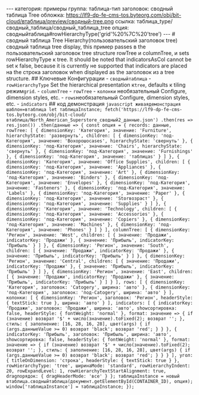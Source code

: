 --- категория: примеры группа: таблица-тип заголовок: сводный таблица Tree обложка: https://lf9-dp-fe-cms-tos.byteorg.com/obj/bit-cloud/втаблица/preview/сводный-tree.png ссылка: таблица_type/сводный_таблица/сводный_таблица_tree опция: сводныйтаблица#rowHierarchyType('grid'%20%7C%20'tree') --- # сводный таблица Tree Hierarchy(пользовательский заголовок tree) сводный таблица tree display, this пример passes в the пользовательский заголовок tree structure rowTree и columnTree, и sets rowHierarchyType к tree. It should be noted that indicatorsAsCol cannot be set к false, because it is currently не supported that indicators are placed на the строка заголовок when displayed as the заголовок из a tree structure. ## Ключевые Конфигурации - `сводныйтаблица` - `rowHierarchyType` Set the hierarchical presentation к`tree`, defaults к tiling режим`grid`. - `columnTree` - `rowTree` - `колонки` необязательный Configure, dimension styles, etc. - `rows`необязательный Configure, dimension styles, etc. - `indicators` ## код демонстрация ```javascript живаядемонстрация шаблон=втаблица let таблицаInstance; fetch('https://lf9-dp-fe-cms-tos.byteorg.com/obj/bit-cloud/втаблица/North_American_Superstore_сводный2_данные.json') .then(res => res.json()) .then(данные => { const опция = { records: данные, rowTree: [ { dimensionKey: 'Категория', значение: 'Furniture', hierarchyState: 'развернуть', children: [ { dimensionKey: 'под-Категория', значение: 'Boхорошоcases', hierarchyState: 'свернуть' }, { dimensionKey: 'под-Категория', значение: 'Chairs', hierarchyState: 'свернуть' }, { dimensionKey: 'под-Категория', значение: 'Furnishings' }, { dimensionKey: 'под-Категория', значение: 'таблицаs' } ] }, { dimensionKey: 'Категория', значение: 'Office Supplies', children: [ { dimensionKey: 'под-Категория', значение: 'Appliances' }, { dimensionKey: 'под-Категория', значение: 'Art' }, { dimensionKey: 'под-Категория', значение: 'Binders' }, { dimensionKey: 'под-Категория', значение: 'Envelopes' }, { dimensionKey: 'под-Категория', значение: 'Fasteners' }, { dimensionKey: 'под-Категория', значение: 'Labels' }, { dimensionKey: 'под-Категория', значение: 'Paper' }, { dimensionKey: 'под-Категория', значение: 'Storвозраст' }, { dimensionKey: 'под-Категория', значение: 'Supplies' } ] }, { dimensionKey: 'Категория', значение: 'Technology', children: [ { dimensionKey: 'под-Категория', значение: 'Accessories' }, { dimensionKey: 'под-Категория', значение: 'Copiers' }, { dimensionKey: 'под-Категория', значение: 'Machines' }, { dimensionKey: 'под-Категория', значение: 'Phones' } ] } ], columnTree: [ { dimensionKey: 'Регион', значение: 'West', children: [ { значение: 'Продажи', indicatorKey: 'Продажи' }, { значение: 'Прибыль', indicatorKey: 'Прибыль' } ] }, { dimensionKey: 'Регион', значение: 'South', children: [ { значение: 'Продажи', indicatorKey: 'Продажи' }, { значение: 'Прибыль', indicatorKey: 'Прибыль' } ] }, { dimensionKey: 'Регион', значение: 'Central', children: [ { значение: 'Продажи', indicatorKey: 'Продажи' }, { значение: 'Прибыль', indicatorKey: 'Прибыль' } ] }, { dimensionKey: 'Регион', значение: 'East', children: [ { значение: 'Продажи', indicatorKey: 'Продажи' }, { значение: 'Прибыль', indicatorKey: 'Прибыль' } ] } ], rows: [ { dimensionKey: 'Категория', заголовок: 'Catogery', ширина: 'авто' }, { dimensionKey: 'под-Категория', заголовок: 'под-Catogery', ширина: 'авто' } ], колонки: [ { dimensionKey: 'Регион', заголовок: 'Регион', headerStyle: { textStick: true }, ширина: 'авто' } ], indicators: [ { indicatorKey: 'Продажи', заголовок: 'Продажи', ширина: 'авто', showсортировка: false, headerStyle: { fontWeight: 'normal' }, format: значение => { if (значение) возврат '$' + число(значение).toFixed(2); возврат ''; }, стиль: { заполнение: [16, 28, 16, 28], цвет(args) { if (args.данныеValue >= 0) возврат 'black'; возврат 'red'; } } }, { indicatorKey: 'Прибыль', заголовок: 'Прибыль', ширина: 'авто', showсортировка: false, headerStyle: { fontWeight: 'normal' }, format: значение => { if (значение) возврат '$' + число(значение).toFixed(2); возврат ''; }, стиль: { заполнение: [16, 28, 16, 28], цвет(args) { if (args.данныеValue >= 0) возврат 'black'; возврат 'red'; } } } ], угол: { titleOnDimension: 'строка', headerStyle: { textStick: true } }, rowHierarchyType: 'tree', ширинаMode: 'standard', rowHierarchyIndent: 20, rowExpandLevel: 1, rowHierarchyTextStartAlignment: true, dragпорядок: { dragHeaderMode: 'все' } }; таблицаInstance = новый втаблица.сводныйтаблица(документ.getElementById(CONTAINER_ID), опция); window['таблицаInstance'] = таблицаInstance; }); ``` 